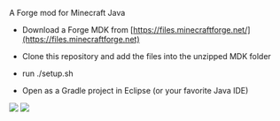 A Forge mod for Minecraft Java

- Download a Forge MDK from [https://files.minecraftforge.net/](https://files.minecraftforge.net)

- Clone this repository and add the files into the unzipped MDK folder

- run ./setup.sh

- Open as a Gradle project in Eclipse (or your favorite Java IDE)

[![](http://cf.way2muchnoise.eu/368921.svg)](https://www.curseforge.com/minecraft/mc-mods/glass-cutter) 
[![](http://cf.way2muchnoise.eu/versions/368921.svg)](https://www.curseforge.com/minecraft/mc-mods/glass-cutter)
